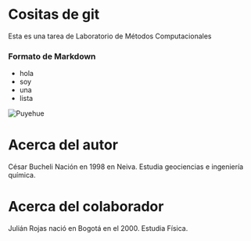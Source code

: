 # Cositas de git
Esta es una tarea de Laboratorio de Métodos Computacionales

### Formato de Markdown
* hola
* soy
* una
* lista

![Puyehue](https://bucket3.glanacion.com/anexos/fotos/08/2711108w380.jpg)

# Acerca del autor
César Bucheli Nación en 1998 en Neiva. Estudia geociencias e ingeniería química. 
# Acerca del colaborador 
Julián Rojas nació en Bogotá en el 2000. Estudia Física.
